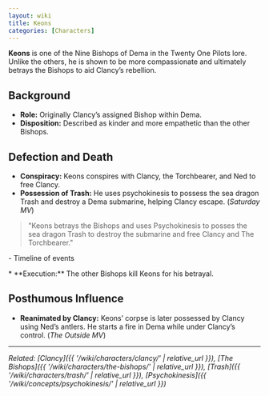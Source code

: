 ```yaml
---
layout: wiki
title: Keons
categories: [Characters]
---
```


**Keons** is one of the Nine Bishops of Dema in the Twenty One Pilots lore. Unlike the others, he is shown to be more compassionate and ultimately betrays the Bishops to aid Clancy’s rebellion.

## <span class="tape-accent-yellow">Background</span>

* **Role:** Originally Clancy’s assigned Bishop within Dema.
* **Disposition:** Described as kinder and more empathetic than the other Bishops.

## <span class="tape-accent-red">Defection and Death</span>

* **Conspiracy:** Keons conspires with Clancy, the Torchbearer, and Ned to free Clancy.
* **Possession of Trash:** He uses psychokinesis to possess the sea dragon Trash and destroy a Dema submarine, helping Clancy escape. (*Saturday MV*)
> "Keons betrays the Bishops and uses Psychokinesis to posses the sea dragon Trash to destroy the submarine and free Clancy and The Torchbearer."
<p class="quote-attribution">- Timeline of events</p>
* **Execution:** The other Bishops kill Keons for his betrayal.

## <span class="tape-accent-yellow">Posthumous Influence</span>

* **Reanimated by Clancy:** Keons’ corpse is later possessed by Clancy using Ned’s antlers. He starts a fire in Dema while under Clancy’s control. (*The Outside MV*)

---

*Related: \[Clancy]\({{ '/wiki/characters/clancy/' | relative\_url }}), \[The Bishops]\({{ '/wiki/characters/the-bishops/' | relative\_url }}), \[Trash]\({{ '/wiki/characters/trash/' | relative\_url }}), \[Psychokinesis]\({{ '/wiki/concepts/psychokinesis/' | relative\_url }})*
